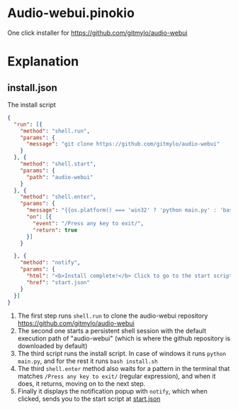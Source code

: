 # Audio-webui.pinokio

One click installer for https://github.com/gitmylo/audio-webui

# Explanation

## install.json

The install script

```json
{
  "run": [{
    "method": "shell.run",
    "params": {
      "message": "git clone https://github.com/gitmylo/audio-webui"
    }
  }, {
    "method": "shell.start",
    "params": {
      "path": "audio-webui"
    }
  }, {
    "method": "shell.enter",
    "params": {
      "message": "{{os.platform() === 'win32' ? 'python main.py' : 'bash install.sh'}}",
      "on": [{
        "event": "/Press any key to exit/",
        "return": true
      }]
    }

  }, {
    "method": "notify",
    "params": {
      "html": "<b>Install complete!</b> Click to go to the start script.",
      "href": "start.json"
    }
  }]
}
```

1. The first step runs `shell.run` to clone the audio-webui repository https://github.com/gitmylo/audio-webui
2. The second one starts a persistent shell session with the default execution path of "audio-webui" (which is where the github repository is downloaded by default)
3. The third script runs the install script. In case of windows it runs `python main.py`, and for the rest it runs `bash install.sh`
4. The third `shell.enter` method also waits for a pattern in the terminal that matches `/Press any key to exit/` (regular expression), and when it does, it returns, moving on to the next step.
5. Finally it displays the notification popup with `notify`, which when clicked, sends you to the start script at [start.json](start.json)
